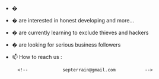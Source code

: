 - �                      <!-- @Moredev0II -->
- � are interested in honest developing and more...
- � are currently learning to exclude thieves and hackers
- � are looking for serious business followers
- 📫 How to reach us :

        <!--             septerrain@gmail.com           -->
        
        
